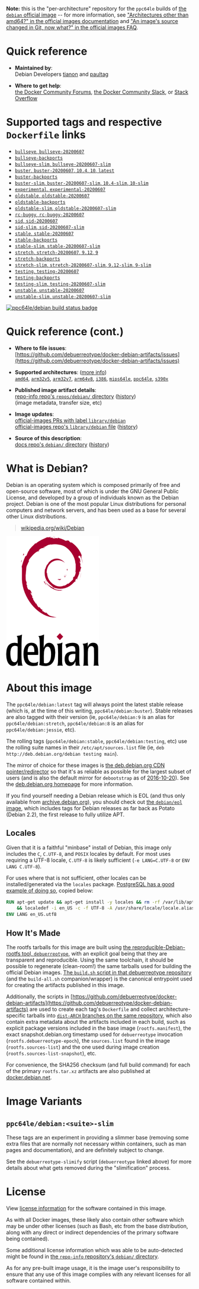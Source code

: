 <!--

********************************************************************************

WARNING:

    DO NOT EDIT "debian/README.md"

    IT IS AUTO-GENERATED

    (from the other files in "debian/" combined with a set of templates)

********************************************************************************

-->

**Note:** this is the "per-architecture" repository for the `ppc64le` builds of [the `debian` official image](https://hub.docker.com/_/debian) -- for more information, see ["Architectures other than amd64?" in the official images documentation](https://github.com/docker-library/official-images#architectures-other-than-amd64) and ["An image's source changed in Git, now what?" in the official images FAQ](https://github.com/docker-library/faq#an-images-source-changed-in-git-now-what).

# Quick reference

-	**Maintained by**:  
	Debian Developers [tianon](https://qa.debian.org/developer.php?login=tianon) and [paultag](https://qa.debian.org/developer.php?login=paultag)

-	**Where to get help**:  
	[the Docker Community Forums](https://forums.docker.com/), [the Docker Community Slack](http://dockr.ly/slack), or [Stack Overflow](https://stackoverflow.com/search?tab=newest&q=docker)

# Supported tags and respective `Dockerfile` links

-	[`bullseye`, `bullseye-20200607`](https://github.com/debuerreotype/docker-debian-artifacts/blob/1d7b6e9040b4606028177e99e49c57d301c8e55b/bullseye/Dockerfile)
-	[`bullseye-backports`](https://github.com/debuerreotype/docker-debian-artifacts/blob/1d7b6e9040b4606028177e99e49c57d301c8e55b/bullseye/backports/Dockerfile)
-	[`bullseye-slim`, `bullseye-20200607-slim`](https://github.com/debuerreotype/docker-debian-artifacts/blob/1d7b6e9040b4606028177e99e49c57d301c8e55b/bullseye/slim/Dockerfile)
-	[`buster`, `buster-20200607`, `10.4`, `10`, `latest`](https://github.com/debuerreotype/docker-debian-artifacts/blob/1d7b6e9040b4606028177e99e49c57d301c8e55b/buster/Dockerfile)
-	[`buster-backports`](https://github.com/debuerreotype/docker-debian-artifacts/blob/1d7b6e9040b4606028177e99e49c57d301c8e55b/buster/backports/Dockerfile)
-	[`buster-slim`, `buster-20200607-slim`, `10.4-slim`, `10-slim`](https://github.com/debuerreotype/docker-debian-artifacts/blob/1d7b6e9040b4606028177e99e49c57d301c8e55b/buster/slim/Dockerfile)
-	[`experimental`, `experimental-20200607`](https://github.com/debuerreotype/docker-debian-artifacts/blob/1d7b6e9040b4606028177e99e49c57d301c8e55b/experimental/Dockerfile)
-	[`oldstable`, `oldstable-20200607`](https://github.com/debuerreotype/docker-debian-artifacts/blob/1d7b6e9040b4606028177e99e49c57d301c8e55b/oldstable/Dockerfile)
-	[`oldstable-backports`](https://github.com/debuerreotype/docker-debian-artifacts/blob/1d7b6e9040b4606028177e99e49c57d301c8e55b/oldstable/backports/Dockerfile)
-	[`oldstable-slim`, `oldstable-20200607-slim`](https://github.com/debuerreotype/docker-debian-artifacts/blob/1d7b6e9040b4606028177e99e49c57d301c8e55b/oldstable/slim/Dockerfile)
-	[`rc-buggy`, `rc-buggy-20200607`](https://github.com/debuerreotype/docker-debian-artifacts/blob/1d7b6e9040b4606028177e99e49c57d301c8e55b/rc-buggy/Dockerfile)
-	[`sid`, `sid-20200607`](https://github.com/debuerreotype/docker-debian-artifacts/blob/1d7b6e9040b4606028177e99e49c57d301c8e55b/sid/Dockerfile)
-	[`sid-slim`, `sid-20200607-slim`](https://github.com/debuerreotype/docker-debian-artifacts/blob/1d7b6e9040b4606028177e99e49c57d301c8e55b/sid/slim/Dockerfile)
-	[`stable`, `stable-20200607`](https://github.com/debuerreotype/docker-debian-artifacts/blob/1d7b6e9040b4606028177e99e49c57d301c8e55b/stable/Dockerfile)
-	[`stable-backports`](https://github.com/debuerreotype/docker-debian-artifacts/blob/1d7b6e9040b4606028177e99e49c57d301c8e55b/stable/backports/Dockerfile)
-	[`stable-slim`, `stable-20200607-slim`](https://github.com/debuerreotype/docker-debian-artifacts/blob/1d7b6e9040b4606028177e99e49c57d301c8e55b/stable/slim/Dockerfile)
-	[`stretch`, `stretch-20200607`, `9.12`, `9`](https://github.com/debuerreotype/docker-debian-artifacts/blob/1d7b6e9040b4606028177e99e49c57d301c8e55b/stretch/Dockerfile)
-	[`stretch-backports`](https://github.com/debuerreotype/docker-debian-artifacts/blob/1d7b6e9040b4606028177e99e49c57d301c8e55b/stretch/backports/Dockerfile)
-	[`stretch-slim`, `stretch-20200607-slim`, `9.12-slim`, `9-slim`](https://github.com/debuerreotype/docker-debian-artifacts/blob/1d7b6e9040b4606028177e99e49c57d301c8e55b/stretch/slim/Dockerfile)
-	[`testing`, `testing-20200607`](https://github.com/debuerreotype/docker-debian-artifacts/blob/1d7b6e9040b4606028177e99e49c57d301c8e55b/testing/Dockerfile)
-	[`testing-backports`](https://github.com/debuerreotype/docker-debian-artifacts/blob/1d7b6e9040b4606028177e99e49c57d301c8e55b/testing/backports/Dockerfile)
-	[`testing-slim`, `testing-20200607-slim`](https://github.com/debuerreotype/docker-debian-artifacts/blob/1d7b6e9040b4606028177e99e49c57d301c8e55b/testing/slim/Dockerfile)
-	[`unstable`, `unstable-20200607`](https://github.com/debuerreotype/docker-debian-artifacts/blob/1d7b6e9040b4606028177e99e49c57d301c8e55b/unstable/Dockerfile)
-	[`unstable-slim`, `unstable-20200607-slim`](https://github.com/debuerreotype/docker-debian-artifacts/blob/1d7b6e9040b4606028177e99e49c57d301c8e55b/unstable/slim/Dockerfile)

[![ppc64le/debian build status badge](https://img.shields.io/jenkins/s/https/doi-janky.infosiftr.net/job/multiarch/job/ppc64le/job/debian.svg?label=ppc64le/debian%20%20build%20job)](https://doi-janky.infosiftr.net/job/multiarch/job/ppc64le/job/debian/)

# Quick reference (cont.)

-	**Where to file issues**:  
	[https://github.com/debuerreotype/docker-debian-artifacts/issues](https://github.com/debuerreotype/docker-debian-artifacts/issues)

-	**Supported architectures**: ([more info](https://github.com/docker-library/official-images#architectures-other-than-amd64))  
	[`amd64`](https://hub.docker.com/r/amd64/debian/), [`arm32v5`](https://hub.docker.com/r/arm32v5/debian/), [`arm32v7`](https://hub.docker.com/r/arm32v7/debian/), [`arm64v8`](https://hub.docker.com/r/arm64v8/debian/), [`i386`](https://hub.docker.com/r/i386/debian/), [`mips64le`](https://hub.docker.com/r/mips64le/debian/), [`ppc64le`](https://hub.docker.com/r/ppc64le/debian/), [`s390x`](https://hub.docker.com/r/s390x/debian/)

-	**Published image artifact details**:  
	[repo-info repo's `repos/debian/` directory](https://github.com/docker-library/repo-info/blob/master/repos/debian) ([history](https://github.com/docker-library/repo-info/commits/master/repos/debian))  
	(image metadata, transfer size, etc)

-	**Image updates**:  
	[official-images PRs with label `library/debian`](https://github.com/docker-library/official-images/pulls?q=label%3Alibrary%2Fdebian)  
	[official-images repo's `library/debian` file](https://github.com/docker-library/official-images/blob/master/library/debian) ([history](https://github.com/docker-library/official-images/commits/master/library/debian))

-	**Source of this description**:  
	[docs repo's `debian/` directory](https://github.com/docker-library/docs/tree/master/debian) ([history](https://github.com/docker-library/docs/commits/master/debian))

# What is Debian?

Debian is an operating system which is composed primarily of free and open-source software, most of which is under the GNU General Public License, and developed by a group of individuals known as the Debian project. Debian is one of the most popular Linux distributions for personal computers and network servers, and has been used as a base for several other Linux distributions.

> [wikipedia.org/wiki/Debian](https://en.wikipedia.org/wiki/Debian)

![logo](https://raw.githubusercontent.com/docker-library/docs/b449be7df57e9ed9086bb5821bfb5d6cdc5d67a4/debian/logo.png)

# About this image

The `ppc64le/debian:latest` tag will always point the latest stable release (which is, at the time of this writing, `ppc64le/debian:buster`). Stable releases are also tagged with their version (ie, `ppc64le/debian:9` is an alias for `ppc64le/debian:stretch`, `ppc64le/debian:8` is an alias for `ppc64le/debian:jessie`, etc).

The rolling tags (`ppc64le/debian:stable`, `ppc64le/debian:testing`, etc) use the rolling suite names in their `/etc/apt/sources.list` file (ie, `deb http://deb.debian.org/debian testing main`).

The mirror of choice for these images is [the deb.debian.org CDN pointer/redirector](https://deb.debian.org) so that it's as reliable as possible for the largest subset of users (and is also the default mirror for `debootstrap` as of [2016-10-20](https://anonscm.debian.org/cgit/d-i/debootstrap.git/commit/?id=9e8bc60ad1ccf3a25ce7890526b70059f3e770de)). See the [deb.debian.org homepage](https://deb.debian.org) for more information.

If you find yourself needing a Debian release which is EOL (and thus only available from [archive.debian.org](http://archive.debian.org)), you should check out [the `debian/eol` image](https://hub.docker.com/r/debian/eol/), which includes tags for Debian releases as far back as Potato (Debian 2.2), the first release to fully utilize APT.

## Locales

Given that it is a faithful "minbase" install of Debian, this image only includes the `C`, `C.UTF-8`, and `POSIX` locales by default. For most uses requiring a UTF-8 locale, `C.UTF-8` is likely sufficient (`-e LANG=C.UTF-8` or `ENV LANG C.UTF-8`).

For uses where that is not sufficient, other locales can be installed/generated via the `locales` package. [PostgreSQL has a good example of doing so](https://github.com/docker-library/postgres/blob/69bc540ecfffecce72d49fa7e4a46680350037f9/9.6/Dockerfile#L21-L24), copied below:

```dockerfile
RUN apt-get update && apt-get install -y locales && rm -rf /var/lib/apt/lists/* \
	&& localedef -i en_US -c -f UTF-8 -A /usr/share/locale/locale.alias en_US.UTF-8
ENV LANG en_US.utf8
```

## How It's Made

The rootfs tarballs for this image are built using [the reproducible-Debian-rootfs tool, `debuerreotype`](https://github.com/debuerreotype/debuerreotype), with an explicit goal being that they are transparent and reproducible. Using the same toolchain, it should be possible to regenerate (clean-room!) the same tarballs used for building the official Debian images. [The `build.sh` script in that debuerreotype repository](https://github.com/debuerreotype/debuerreotype/blob/master/build.sh) (and the `build-all.sh` companion/wrapper) is the canonical entrypoint used for creating the artifacts published in this image.

Additionally, the scripts in [https://github.com/debuerreotype/docker-debian-artifacts](https://github.com/debuerreotype/docker-debian-artifacts) are used to create each tag's `Dockerfile` and collect architecture-specific tarballs into [`dist-ARCH` branches on the same repository](https://github.com/debuerreotype/docker-debian-artifacts/branches), which also contain extra metadata about the artifacts included in each build, such as explicit package versions included in the base image (`rootfs.manifest`), the exact snapshot.debian.org timestamp used for `debuerreotype` invocation (`rootfs.debuerreotype-epoch`), the `sources.list` found in the image (`rootfs.sources-list`) and the one used during image creation (`rootfs.sources-list-snapshot`), etc.

For convenience, the SHA256 checksum (and full build command) for each of the primary `rootfs.tar.xz` artifacts are also published at [docker.debian.net](https://docker.debian.net/).

# Image Variants

## `ppc64le/debian:<suite>-slim`

These tags are an experiment in providing a slimmer base (removing some extra files that are normally not necessary within containers, such as man pages and documentation), and are definitely subject to change.

See the `debuerreotype-slimify` script (`debuerreotype` linked above) for more details about what gets removed during the "slimification" process.

# License

View [license information](https://www.debian.org/social_contract#guidelines) for the software contained in this image.

As with all Docker images, these likely also contain other software which may be under other licenses (such as Bash, etc from the base distribution, along with any direct or indirect dependencies of the primary software being contained).

Some additional license information which was able to be auto-detected might be found in [the `repo-info` repository's `debian/` directory](https://github.com/docker-library/repo-info/tree/master/repos/debian).

As for any pre-built image usage, it is the image user's responsibility to ensure that any use of this image complies with any relevant licenses for all software contained within.
